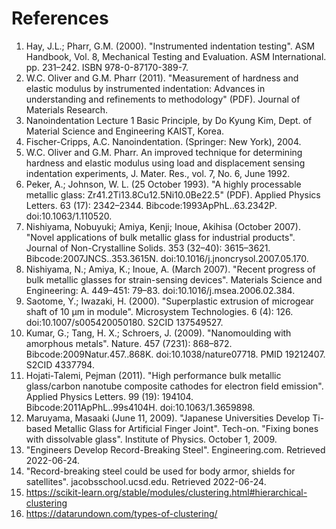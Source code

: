 # References

1. Hay, J.L.; Pharr, G.M. (2000). "Instrumented indentation testing". ASM
   Handbook, Vol. 8, Mechanical Testing and Evaluation. ASM International. pp.
   231–242. ISBN 978-0-87170-389-7.
2. W.C. Oliver and G.M. Pharr (2011). "Measurement of hardness and elastic
   modulus by instrumented indentation: Advances in understanding and
   refinements to methodology" (PDF). Journal of Materials Research.
3. Nanoindentation Lecture 1 Basic Principle, by Do Kyung Kim, Dept. of Material
   Science and Engineering KAIST, Korea.
4. Fischer-Cripps, A.C. Nanoindentation. (Springer: New York), 2004.
5. W.C. Oliver and G.M. Pharr. An improved technique for determining hardness
   and elastic modulus using load and displacement sensing indentation
   experiments, J. Mater. Res., vol. 7, No. 6, June 1992.
6. Peker, A.; Johnson, W. L. (25 October 1993). "A highly processable metallic
   glass: Zr41.2Ti13.8Cu12.5Ni10.0Be22.5" (PDF). Applied Physics Letters. 63
   (17): 2342–2344. Bibcode:1993ApPhL..63.2342P. doi:10.1063/1.110520.
7. Nishiyama, Nobuyuki; Amiya, Kenji; Inoue, Akihisa (October 2007). "Novel
   applications of bulk metallic glass for industrial products". Journal of
   Non-Crystalline Solids. 353 (32–40): 3615–3621. Bibcode:2007JNCS..353.3615N.
   doi:10.1016/j.jnoncrysol.2007.05.170.
8. Nishiyama, N.; Amiya, K.; Inoue, A. (March 2007). "Recent progress of bulk
   metallic glasses for strain-sensing devices". Materials Science and
   Engineering: A. 449–451: 79–83. doi:10.1016/j.msea.2006.02.384.
9. Saotome, Y.; Iwazaki, H. (2000). "Superplastic extrusion of microgear shaft
   of 10 μm in module". Microsystem Technologies. 6 (4): 126.
   doi:10.1007/s005420050180. S2CID 137549527.
10. Kumar, G.; Tang, H. X.; Schroers, J. (2009). "Nanomoulding with amorphous
    metals". Nature. 457 (7231): 868–872. Bibcode:2009Natur.457..868K.
    doi:10.1038/nature07718. PMID 19212407. S2CID 4337794.
11. Hojati-Talemi, Pejman (2011). "High performance bulk metallic glass/carbon
    nanotube composite cathodes for electron field emission". Applied Physics
    Letters. 99 (19): 194104. Bibcode:2011ApPhL..99s4104H.
    doi:10.1063/1.3659898.
12. Maruyama, Masaaki (June 11, 2009). "Japanese Universities Develop Ti-based
    Metallic Glass for Artificial Finger Joint". Tech-on. "Fixing bones with
    dissolvable glass". Institute of Physics. October 1, 2009.
13. "Engineers Develop Record-Breaking Steel". Engineering.com. Retrieved
    2022-06-24.
14. "Record-breaking steel could be used for body armor, shields for
    satellites". jacobsschool.ucsd.edu. Retrieved 2022-06-24.
15. <https://scikit-learn.org/stable/modules/clustering.html#hierarchical-clustering>
16. <https://datarundown.com/types-of-clustering/>
